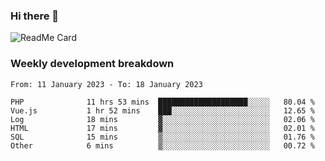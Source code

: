 ### Hi there 👋

<!--
**itzcy/itzcy** is a ✨ _special_ ✨ repository because its `README.md` (this file) appears on your GitHub profile.

Here are some ideas to get you started:

- 🔭 I’m currently working on ...
- 🌱 I’m currently learning ...
- 👯 I’m looking to collaborate on ...
- 🤔 I’m looking for help with ...
- 💬 Ask me about ...
- 📫 How to reach me: ...
- 😄 Pronouns: ...
- ⚡ Fun fact: ...
-->
![ReadMe Card](https://github-readme-stats.vercel.app/api?username=itzcy&show_icons=true&title_color=2d3198&icon_color=797cb8&text_color=24292e&bg_color=f6f8fa)

### Weekly development breakdown
<!--START_SECTION:waka-->

```text
From: 11 January 2023 - To: 18 January 2023

PHP              11 hrs 53 mins  ████████████████████░░░░░   80.04 %
Vue.js           1 hr 52 mins    ███░░░░░░░░░░░░░░░░░░░░░░   12.65 %
Log              18 mins         ▓░░░░░░░░░░░░░░░░░░░░░░░░   02.06 %
HTML             17 mins         ▓░░░░░░░░░░░░░░░░░░░░░░░░   02.01 %
SQL              15 mins         ▒░░░░░░░░░░░░░░░░░░░░░░░░   01.76 %
Other            6 mins          ▒░░░░░░░░░░░░░░░░░░░░░░░░   00.72 %
```

<!--END_SECTION:waka-->

